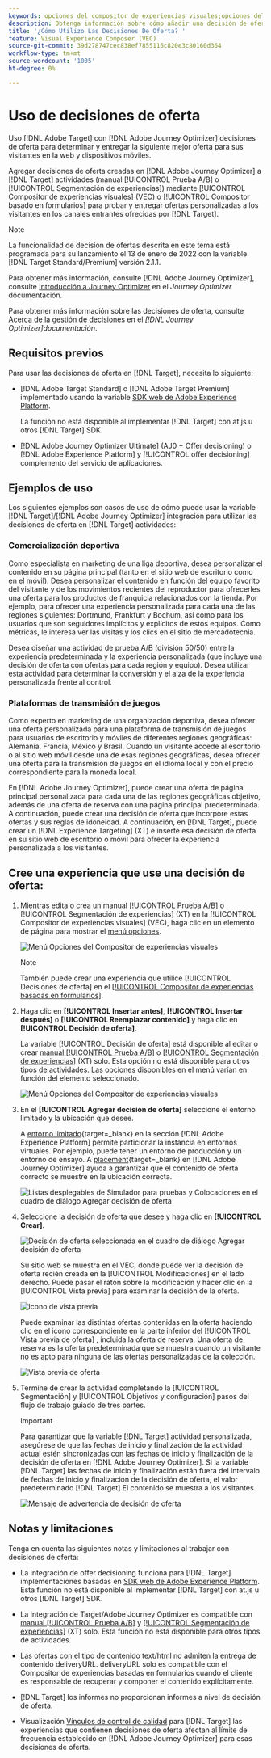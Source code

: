 ```yaml
---
keywords: opciones del compositor de experiencias visuales;opciones del compositor de experiencias;opciones de experiencia;decisión de ofertas;offer decisioning;ajo;optimización de recorrido
description: Obtenga información sobre cómo añadir una decisión de oferta creada en [!DNL Adobe Journey Optimizer] a una actividad .
title: '¿Cómo Utilizo Las Decisiones De Oferta? '
feature: Visual Experience Composer (VEC)
source-git-commit: 39d278747cec838ef7855116c820e3c80160d364
workflow-type: tm+mt
source-wordcount: '1005'
ht-degree: 0%

---
```


# Uso de decisiones de oferta

Uso [!DNL Adobe Target] con [!DNL Adobe Journey Optimizer] decisiones de oferta para determinar y entregar la siguiente mejor oferta para sus visitantes en la web y dispositivos móviles.

Agregar decisiones de oferta creadas en [!DNL Adobe Journey Optimizer] a [!DNL Target] actividades (manual [!UICONTROL Prueba A/B] o [!UICONTROL Segmentación de experiencias]) mediante [!UICONTROL Compositor de experiencias visuales] (VEC) o [!UICONTROL Compositor basado en formularios] para probar y entregar ofertas personalizadas a los visitantes en los canales entrantes ofrecidas por [!DNL Target].

>[!NOTE]
>
>La funcionalidad de decisión de ofertas descrita en este tema está programada para su lanzamiento el 13 de enero de 2022 con la variable [!DNL Target Standard/Premium] versión 2.1.1.

Para obtener más información, consulte [!DNL Adobe Journey Optimizer], consulte [Introducción a Journey Optimizer](https://experienceleague-review.corp.adobe.com/docs/journey-optimizer/using/get-started/get-started.html) en el *Journey Optimizer* documentación.

Para obtener más información sobre las decisiones de oferta, consulte [Acerca de la gestión de decisiones](https://experienceleague.adobe.com/docs/journey-optimizer/using/offer-decisioniong/get-started/starting-offer-decisioning.html) en el *[!DNL Journey Optimizer]documentación*.

## Requisitos previos  

Para usar las decisiones de oferta en [!DNL Target], necesita lo siguiente:

* [!DNL Adobe Target Standard] o [!DNL Adobe Target Premium] implementado usando la variable [SDK web de Adobe Experience Platform](/help/c-implementing-target/c-implementing-target-for-client-side-web/aep-web-sdk.md).

   La función no está disponible al implementar [!DNL Target] con at.js u otros [!DNL Target] SDK.

* [!DNL Adobe Journey Optimizer Ultimate] (AJ0 + Offer decisioning) o [!DNL Adobe Experience Platform] y [!UICONTROL offer decisioning] complemento del servicio de aplicaciones.

## Ejemplos de uso

Los siguientes ejemplos son casos de uso de cómo puede usar la variable [!DNL Target]/[!DNL Adobe Journey Optimizer] integración para utilizar las decisiones de oferta en [!DNL Target] actividades:

### Comercialización deportiva

Como especialista en marketing de una liga deportiva, desea personalizar el contenido en su página principal (tanto en el sitio web de escritorio como en el móvil). Desea personalizar el contenido en función del equipo favorito del visitante y de los movimientos recientes del reproductor para ofrecerles una oferta para los productos de franquicia relacionados con la tienda. Por ejemplo, para ofrecer una experiencia personalizada para cada una de las regiones siguientes: Dortmund, Frankfurt y Bochum, así como para los usuarios que son seguidores implícitos y explícitos de estos equipos. Como métricas, le interesa ver las visitas y los clics en el sitio de mercadotecnia.

Desea diseñar una actividad de prueba A/B (división 50/50) entre la experiencia predeterminada y la experiencia personalizada (que incluye una decisión de oferta con ofertas para cada región y equipo). Desea utilizar esta actividad para determinar la conversión y el alza de la experiencia personalizada frente al control.

### Plataformas de transmisión de juegos

Como experto en marketing de una organización deportiva, desea ofrecer una oferta personalizada para una plataforma de transmisión de juegos para usuarios de escritorio y móviles de diferentes regiones geográficas: Alemania, Francia, México y Brasil. Cuando un visitante accede al escritorio o al sitio web móvil desde una de esas regiones geográficas, desea ofrecer una oferta para la transmisión de juegos en el idioma local y con el precio correspondiente para la moneda local.

En [!DNL Adobe Journey Optimizer], puede crear una oferta de página principal personalizada para cada una de las regiones geográficas objetivo, además de una oferta de reserva con una página principal predeterminada. A continuación, puede crear una decisión de oferta que incorpore estas ofertas y sus reglas de idoneidad. A continuación, en [!DNL Target], puede crear un [!DNL Experience Targeting] (XT) e inserte esa decisión de oferta en su sitio web de escritorio o móvil para ofrecer la experiencia personalizada a los visitantes.

## Cree una experiencia que use una decisión de oferta:

1. Mientras edita o crea un manual [!UICONTROL Prueba A/B] o [!UICONTROL Segmentación de experiencias] (XT) en la [!UICONTROL Compositor de experiencias visuales] (VEC), haga clic en un elemento de página para mostrar el [menú opciones](/help/c-experiences/c-visual-experience-composer/viztarget-options.md).

   ![Menú Opciones del Compositor de experiencias visuales](assets/options-menu1.png)

   >[!NOTE]
   >
   >También puede crear una experiencia que utilice [!UICONTROL Decisiones de oferta] en el [[!UICONTROL Compositor de experiencias basadas en formularios]](/help/c-experiences/form-experience-composer.md).

1. Haga clic en **[!UICONTROL Insertar antes]**, **[!UICONTROL Insertar después]** o **[!UICONTROL Reemplazar contenido]** y haga clic en **[!UICONTROL Decisión de oferta]**.

   La variable [!UICONTROL Decisión de oferta] está disponible al editar o crear [manual [!UICONTROL Prueba A/B]](/help/c-activities/t-test-ab/test-ab.md#types) o [[!UICONTROL Segmentación de experiencias]](/help/c-activities/t-experience-target/experience-target.md) (XT) solo. Esta opción no está disponible para otros tipos de actividades. Las opciones disponibles en el menú varían en función del elemento seleccionado.

   ![Menú Opciones del Compositor de experiencias visuales](assets/options-menu.png)

1. En el **[!UICONTROL Agregar decisión de oferta]** seleccione el entorno limitado y la ubicación que desee.

   A [entorno limitado](https://experienceleague.adobe.com/docs/experience-platform/sandbox/ui/overview.html){target=_blank} en la sección [!DNL Adobe Experience Platform] permite particionar la instancia en entornos virtuales. Por ejemplo, puede tener un entorno de producción y un entorno de ensayo. A [placement](https://experienceleague.adobe.com/docs/journey-optimizer/using/offer-decisioniong/create-components/creating-placements.html){target=_blank} en [!DNL Adobe Journey Optimizer] ayuda a garantizar que el contenido de oferta correcto se muestre en la ubicación correcta.

   ![Listas desplegables de Simulador para pruebas y Colocaciones en el cuadro de diálogo Agregar decisión de oferta](/help/c-integrating-target-with-mac/ajo/assets/sandbox-placement.png)

1. Seleccione la decisión de oferta que desee y haga clic en **[!UICONTROL Crear]**.

   ![Decisión de oferta seleccionada en el cuadro de diálogo Agregar decisión de oferta](assets/offer-decision.png)

   Su sitio web se muestra en el VEC, donde puede ver la decisión de oferta recién creada en la [!UICONTROL Modificaciones] en el lado derecho. Puede pasar el ratón sobre la modificación y hacer clic en la [!UICONTROL Vista previa] para examinar la decisión de la oferta.

   ![Icono de vista previa](assets/preview-icon.png)

   Puede examinar las distintas ofertas contenidas en la oferta haciendo clic en el icono correspondiente en la parte inferior del [!UICONTROL Vista previa de oferta] , incluida la oferta de reserva. Una oferta de reserva es la oferta predeterminada que se muestra cuando un visitante no es apto para ninguna de las ofertas personalizadas de la colección.

   ![Vista previa de oferta](assets/offer-preview.png)

1. Termine de crear la actividad completando la [!UICONTROL Segmentación] y [!UICONTROL Objetivos y configuración] pasos del flujo de trabajo guiado de tres partes.

   >[!IMPORTANT]
   >
   >Para garantizar que la variable [!DNL Target] actividad personalizada, asegúrese de que las fechas de inicio y finalización de la actividad actual estén sincronizadas con las fechas de inicio y finalización de la decisión de oferta en [!DNL Adobe Journey Optimizer]. Si la variable [!DNL Target] las fechas de inicio y finalización están fuera del intervalo de fechas de inicio y finalización de la decisión de oferta, el valor predeterminado [!DNL Target] El contenido se muestra a los visitantes.

   ![Mensaje de advertencia de decisión de oferta](/help/c-integrating-target-with-mac/ajo/assets/offer-decision-warning.png)

## Notas y limitaciones

Tenga en cuenta las siguientes notas y limitaciones al trabajar con decisiones de oferta:

* La integración de offer decisioning funciona para [!DNL Target] implementaciones basadas en [SDK web de Adobe Experience Platform](/help/c-implementing-target/c-implementing-target-for-client-side-web/aep-web-sdk.md). Esta función no está disponible al implementar [!DNL Target] con at.js u otros [!DNL Target] SDK.

* La integración de Target/Adobe Journey Optimizer es compatible con [manual [!UICONTROL Prueba A/B]](/help/c-activities/t-test-ab/test-ab.md#types) y [[!UICONTROL Segmentación de experiencias]](/help/c-activities/t-experience-target/experience-target.md) (XT) solo. Esta función no está disponible para otros tipos de actividades.

* Las ofertas con el tipo de contenido text/html no admiten la entrega de contenido deliveryURL. deliveryURL solo es compatible con el Compositor de experiencias basadas en formularios cuando el cliente es responsable de recuperar y componer el contenido explícitamente.

* [!DNL Target] los informes no proporcionan informes a nivel de decisión de oferta.

* Visualización [Vínculos de control de calidad](/help/c-activities/c-activity-qa/activity-qa.md) para [!DNL Target] las experiencias que contienen decisiones de oferta afectan al límite de frecuencia establecido en [!DNL Adobe Journey Optimizer] para esas decisiones de oferta.








